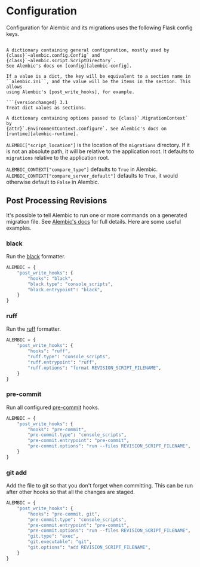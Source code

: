 # Configuration

Configuration for Alembic and its migrations uses the following Flask config
keys.

```{currentmodule} flask_alembic
```

```{data} ALEMBIC
A dictionary containing general configuration, mostly used by
{class}`~alembic.config.Config` and {class}`~alembic.script.ScriptDirectory`.
See Alembic's docs on [config][alembic-config].

If a value is a dict, the key will be equivalent to a section name in
``alembic.ini``, and the value will be the items in the section. This allows
using Alembic's [post_write_hooks], for example.

```{versionchanged} 3.1
Treat dict values as sections.
```

```{data} ALEMBIC_CONTEXT
A dictionary containing options passed to {class}`.MigrationContext` by
{attr}`.EnvironmentContext.configure`. See Alembic's docs on
[runtime][alembic-runtime].
```

`ALEMBIC["script_location"]` is the location of the `migrations` directory. If
it is not an absolute path, it will be relative to the application root. It
defaults to `migrations` relative to the application root.

`ALEMBIC_CONTEXT["compare_type"]` defaults to `True` in Alembic.
`ALEMBIC_CONTEXT["compare_server_default"]` defaults to `True`, it would
otherwise default to `False` in Alembic.

[alembic-config]: https://alembic.sqlalchemy.org/en/latest/tutorial.html#editing-the-ini-file
[alembic-runtime]: https://alembic.sqlalchemy.org/en/latest/api/runtime.html#runtime-objects
[post_write_hooks]: https://alembic.sqlalchemy.org/en/latest/autogenerate.html#applying-post-processing-and-python-code-formatters-to-generated-revisions

## Post Processing Revisions

It's possible to tell Alembic to run one or more commands on a generated
migration file. See [Alembic's docs][post_write_hooks] for full details.
Here are some useful examples.

### black

Run the [black] formatter.

[black]: https://black.readthedocs.io

```python
ALEMBIC = {
    "post_write_hooks": {
        "hooks": "black",
        "black.type": "console_scripts",
        "black.entrypoint": "black",
    }
}
```

### ruff

Run the [ruff] formatter.

[ruff]: https://docs.astral.sh/ruff/formatter/

```python
ALEMBIC = {
    "post_write_hooks": {
        "hooks": "ruff",
        "ruff.type": "console_scripts",
        "ruff.entrypoint": "ruff",
        "ruff.options": "format REVISION_SCRIPT_FILENAME",
    }
}
```

### pre-commit

Run all configured [pre-commit] hooks.

[pre-commit]: https://pre-commit.com

```python
ALEMBIC = {
    "post_write_hooks": {
        "hooks": "pre-commit",
        "pre-commit.type": "console_scripts",
        "pre-commit.entrypoint": "pre-commit",
        "pre-commit.options": "run --files REVISION_SCRIPT_FILENAME",
    }
}
```

### git add

Add the file to git so that you don't forget when committing. This can be run
after other hooks so that all the changes are staged.

```python
ALEMBIC = {
    "post_write_hooks": {
        "hooks": "pre-commit, git",
        "pre-commit.type": "console_scripts",
        "pre-commit.entrypoint": "pre-commit",
        "pre-commit.options": "run --files REVISION_SCRIPT_FILENAME",
        "git.type": "exec",
        "git.executable": "git",
        "git.options": "add REVISION_SCRIPT_FILENAME",
    }
}
```
